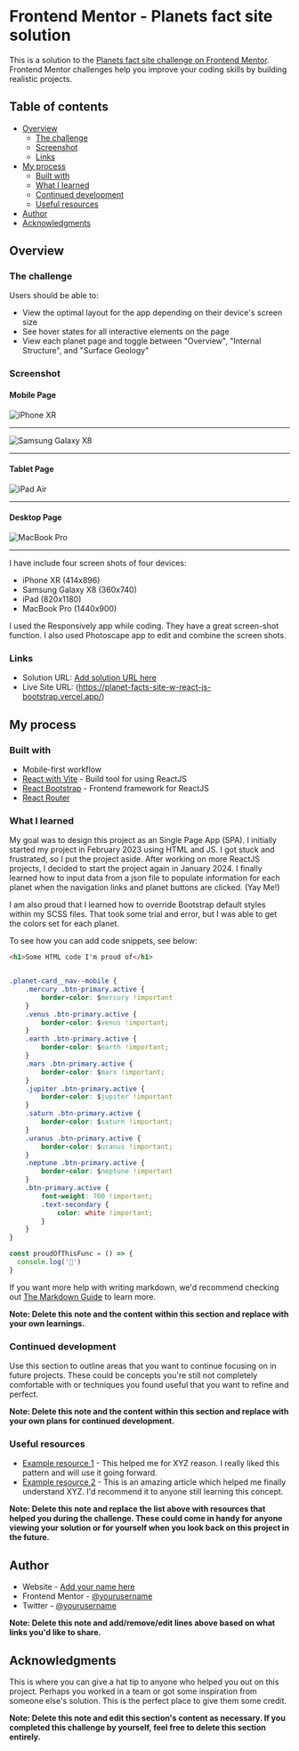 # Frontend Mentor - Planets fact site solution

This is a solution to the [Planets fact site challenge on Frontend Mentor](https://www.frontendmentor.io/challenges/planets-fact-site-gazqN8w_f). Frontend Mentor challenges help you improve your coding skills by building realistic projects. 

## Table of contents

- [Overview](#overview)
  - [The challenge](#the-challenge)
  - [Screenshot](#screenshot)
  - [Links](#links)
- [My process](#my-process)
  - [Built with](#built-with)
  - [What I learned](#what-i-learned)
  - [Continued development](#continued-development)
  - [Useful resources](#useful-resources)
- [Author](#author)
- [Acknowledgments](#acknowledgments)


## Overview

### The challenge

Users should be able to:

- View the optimal layout for the app depending on their device's screen size
- See hover states for all interactive elements on the page
- View each planet page and toggle between "Overview", "Internal Structure", and "Surface Geology"

### Screenshot

#### Mobile Page

![iPhone XR](./public/screenshots/iPhone%20XR-1710111815990.png)

---
![Samsung Galaxy X8](./public/screenshots/Samsung%20Galaxy%20S8+-side.png)

---


#### Tablet Page

![iPad Air](./public/screenshots/iPad%20Air-1710111835794.png)

---

#### Desktop Page

![MacBook Pro](./public/screenshots/Macbook%20Pro-1710111865993.png)

---
I have include four screen shots of four devices:

- iPhone XR (414x896)
- Samsung Galaxy X8 (360x740)
- iPad (820x1180)
- MacBook Pro (1440x900)

I used the Responsively app while coding. They have a great screen-shot function. I also used Photoscape app to edit and combine the screen shots.

### Links

- Solution URL: [Add solution URL here](https://your-solution-url.com)
- Live Site URL: (https://planet-facts-site-w-react-js-bootstrap.vercel.app/)

## My process

### Built with

- Mobile-first workflow
- [React with Vite](https://vitejs.dev/guide/) - Build tool for using ReactJS
- [React Bootstrap](https://react-bootstrap.netlify.app/) - Frontend framework for ReactJS
- [React Router](https://reactrouter.com/en/main)


### What I learned

My goal was to design this project as an Single Page App (SPA). I initially started my project in February 2023 using HTML and JS. I got stuck and frustrated, so I put the project aside. After working on more ReactJS projects, I decided to start the project again in January 2024. I finally learned how to input data from a json file to populate information for each planet when the navigation links and planet buttons are clicked. (Yay Me!)  

I am also proud that I learned how to override Bootstrap default styles within my SCSS files. That took some trial and error, but I was able to get the colors set for each planet. 

To see how you can add code snippets, see below:

```html
<h1>Some HTML code I'm proud of</h1>
```
```css

.planet-card__nav--mobile {
    .mercury .btn-primary.active {
        border-color: $mercury !important
    }
    .venus .btn-primary.active {
        border-color: $venus !important;
    }
    .earth .btn-primary.active {
        border-color: $earth !important;
    }
    .mars .btn-primary.active {
        border-color: $mars !important;
    }
    .jupiter .btn-primary.active {
        border-color: $jupiter !important
    }
    .saturn .btn-primary.active {
        border-color: $saturn !important;
    }
    .uranus .btn-primary.active {
        border-color: $uranus !important;
    }
    .neptune .btn-primary.active {
        border-color: $neptune !important
    }
    .btn-primary.active {
        font-weight: 700 !important;
        .text-secondary {
            color: white !important;
        }
    }
}

```
```js
const proudOfThisFunc = () => {
  console.log('🎉')
}
```

If you want more help with writing markdown, we'd recommend checking out [The Markdown Guide](https://www.markdownguide.org/) to learn more.

**Note: Delete this note and the content within this section and replace with your own learnings.**

### Continued development

Use this section to outline areas that you want to continue focusing on in future projects. These could be concepts you're still not completely comfortable with or techniques you found useful that you want to refine and perfect.

**Note: Delete this note and the content within this section and replace with your own plans for continued development.**

### Useful resources

- [Example resource 1](https://www.example.com) - This helped me for XYZ reason. I really liked this pattern and will use it going forward.
- [Example resource 2](https://www.example.com) - This is an amazing article which helped me finally understand XYZ. I'd recommend it to anyone still learning this concept.

**Note: Delete this note and replace the list above with resources that helped you during the challenge. These could come in handy for anyone viewing your solution or for yourself when you look back on this project in the future.**

## Author

- Website - [Add your name here](https://www.your-site.com)
- Frontend Mentor - [@yourusername](https://www.frontendmentor.io/profile/yourusername)
- Twitter - [@yourusername](https://www.twitter.com/yourusername)

**Note: Delete this note and add/remove/edit lines above based on what links you'd like to share.**

## Acknowledgments

This is where you can give a hat tip to anyone who helped you out on this project. Perhaps you worked in a team or got some inspiration from someone else's solution. This is the perfect place to give them some credit.

**Note: Delete this note and edit this section's content as necessary. If you completed this challenge by yourself, feel free to delete this section entirely.**
